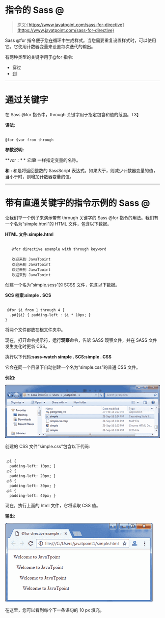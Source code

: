 # 指令的 Sass @

> 原文:[https://www.javatpoint.com/sass-for-directive](https://www.javatpoint.com/sass-for-directive)

Sass @for 指令便于您在循环中生成样式。当您需要重复设置样式时，可以使用它。它使用计数器变量来设置每次迭代的输出。

有两种类型的关键字用于@for 指令:

*   穿过
*   到

* * *

# 通过关键字

在 Sass @for 指令中，through 关键字用于指定包含<start>和<end>值的范围。</end>T3】</start>

**语法:**

```

@for $var from through 
```

**参数说明:**

**$var:** 它像$i 一样指定变量的名称。

**<start>和 <end>:</end></start>** <start>和<end>是将返回整数的 SassScript 表达式。如果<start>大于<end>，则减少计数器变量的值，当<start>小于<end>时，则增加计数器变量的值。</end></start></end></start></end></start>

* * *

# 带有直通关键字的指令示例的 Sass @

让我们举一个例子来演示带有 through 关键字的 Sass @for 指令的用法。我们有一个名为“simple.html”的 HTML 文件，包含以下数据。

**HTML 文件:simple.html**

```

   @for directive example with through keyword

   欢迎来到 JavaTpoint
   欢迎来到 JavaTpoint
   欢迎来到 JavaTpoint
   欢迎来到 JavaTpoint

```

创建一个名为“simple.scss”的 SCSS 文件，包含以下数据。

**SCS 档案:simple . SCS**

```

 @for $i from 1 through 4 {
  .p#{$i} { padding-left : $i * 10px; }
} 

```

将两个文件都放在根文件夹中。

现在，打开命令提示符，运行**观察**命令，告诉 SASS 观察文件，并在 SASS 文件发生变化时更新 CSS。

执行以下代码:**sass-watch simple . SCS:simple . CSS**

它会在同一个目录下自动创建一个名为“simple.css”的普通 CSS 文件。

**例如:**

![Sass for Directive1](img/dd02cec69d317dbc0e5ebb58050cfce0.png)

创建的 CSS 文件“simple.css”包含以下代码:

```

.p1 {
  padding-left: 10px; }
.p2 {
  padding-left: 20px; }
.p3 {
  padding-left: 30px; }
.p4 {
  padding-left: 40px; }

```

现在，执行上面的 html 文件，它将读取 CSS 值。

**输出:**

![Sass for Directive2](img/56d77e792f23af93aa1e9a0f8a9cad18.png)

在这里，您可以看到每个下一条语句的 10 px 填充。